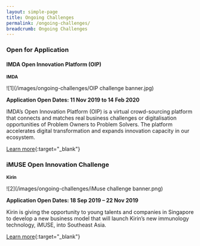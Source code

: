 ```yaml
---
layout: simple-page
title: Ongoing Challenges
permalink: /ongoing-challenges/
breadcrumb: Ongoing Challenges
---
```

### **Open for Application**

#### IMDA Open Innovation Platform (OIP)<br>
<small><b>IMDA</b></small>

![1](/images/ongoing-challenges/OIP challenge banner.jpg)

**Application Open Dates: 11 Nov 2019 to 14 Feb 2020**

IMDA’s Open Innovation Platform (OIP) is a virtual crowd-sourcing platform that connects and matches real business challenges or digitalisation opportunities of Problem Owners to Problem Solvers. The platform accelerates digital transformation and expands innovation capacity in our ecosystem. 

[Learn more](https://www.openinnovation.sg/about){:target="_blank"}

### iMUSE Open Innovation Challenge<br> 
<small><b>Kirin</b></small>

![2](/images/ongoing-challenges/iMuse challenge banner.png)

**Application Open Dates: 18 Sep 2019 – 22 Nov 2019**

Kirin is giving the opportunity to young talents and companies in Singapore to develop a new business model that will launch Kirin’s new immunology technology, iMUSE, into Southeast Asia.

[Learn more](https://www.imuse-innovationchallenge.com/en/challenges/imuse-innovation-challenge?lang=en){:target="_blank"}



